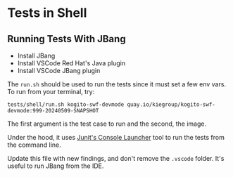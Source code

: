 <!--
   Licensed to the Apache Software Foundation (ASF) under one
   or more contributor license agreements.  See the NOTICE file
   distributed with this work for additional information
   regarding copyright ownership.  The ASF licenses this file
   to you under the Apache License, Version 2.0 (the
   "License"); you may not use this file except in compliance
   with the License.  You may obtain a copy of the License at
     http://www.apache.org/licenses/LICENSE-2.0
   Unless required by applicable law or agreed to in writing,
   software distributed under the License is distributed on an
   "AS IS" BASIS, WITHOUT WARRANTIES OR CONDITIONS OF ANY
   KIND, either express or implied.  See the License for the
   specific language governing permissions and limitations
   under the License.
-->

# Tests in Shell

## Running Tests With JBang

- Install JBang
- Install VSCode Red Hat's Java plugin
- Install VSCode JBang plugin

The `run.sh` should be used to run the tests since it must set a few env vars. To run from your terminal, try:

```shell
tests/shell/run.sh kogito-swf-devmode quay.io/kiegroup/kogito-swf-devmode:999-20240509-SNAPSHOT
```

The first argument is the test case to run and the second, the image.

Under the hood, it uses [Junit's Console Launcher](https://junit.org/junit5/docs/current/user-guide/#running-tests-console-launcher) tool to run the tests from the command line.

Update this file with new findings, and don't remove the `.vscode` folder. It's useful to run JBang from the IDE.
